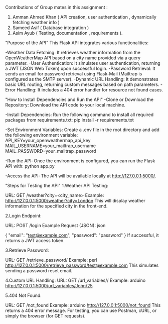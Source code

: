 Contributions of Group mates in this assignment :

1. Amman Ahmed Khan ( API creation, user authentication , dynamically fetching weather info )
2. Sameed Asif ( Database integration )
3. Asim Ayub ( Testing, documentation , requirements ).


"Purpose of the API"
This Flask API integrates various functionalities:

-Weather Data Fetching: It retrieves weather information from the OpenWeatherMap API based on a city name provided via a query parameter.
-User Authentication: It simulates user authentication, returning a JWT (JSON Web Token) upon successful login.
-Password Retrieval: It sends an email for password retrieval using Flask-Mail (Mailtrap is configured as the SMTP server).
-Dynamic URL Handling: It demonstrates basic URL routing, returning custom messages based on path parameters.
-Error Handling: It includes a 404 error handler for resource not found cases.

"How to Install Dependencies and Run the API"
-Clone or Download the Repository: Download the API code to your local machine.

-Install Dependencies: Run the following command to install all required packages from requirements.txt:
pip install -r requirements.txt

-Set Environment Variables: Create a .env file in the root directory and add the following environment variable:
API_KEY=your_openweathermap_api_key
MAIL_USERNAME=your_mailtrap_username
MAIL_PASSWORD=your_mailtrap_password

-Run the API: Once the environment is configured, you can run the Flask API with:
   python app.py

-Access the API: The API will be available locally at http://127.0.0.1:5000/.


"Steps for Testing the API"
1.Weather API Testing:

URL: GET /weather?city=<city_name>
Example:
http://127.0.0.1:5000/weather?city=London
This will display weather information for the specified city in the front-end.


2.Login Endpoint:

URL: POST /login
Example Request (JSON):
json

{
  "email": "test@example.com",
  "password": "password"
}
If successful, it returns a JWT access token.


3.Retrieve Password:

URL: GET /retrieve_password/<email>
Example:
perl
http://127.0.0.1:5000/retrieve_password/test@example.com
This simulates sending a password reset email.


4.Custom URL Handling:
URL: GET /url_variables/<name>/<age>
Example:
arduino
http://127.0.0.1:5000/url_variables/John/25


5.404 Not Found:

URL: GET /not_found
Example:
arduino
http://127.0.0.1:5000/not_found
This returns a 404 error message.
For testing, you can use Postman, cURL, or simply the browser (for GET requests).
